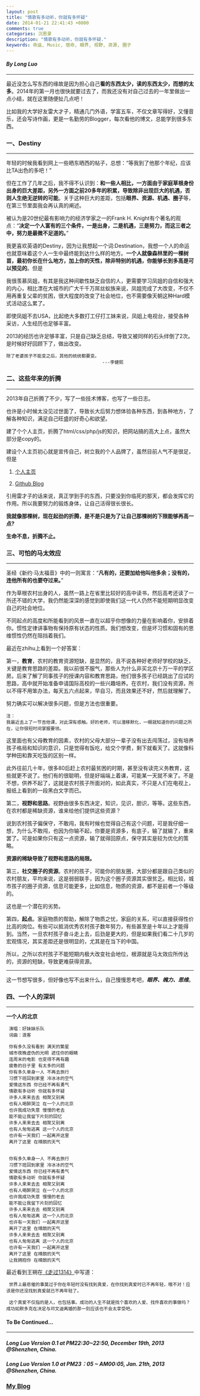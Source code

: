 ```yaml
---
layout: post
title: "情歌有多动听，你就有多怀疑"
date: 2014-01-21 22:41:43 +0800
comments: true
categories: 沉思录
description: "情歌有多动听，你就有多怀疑."
keywords: 命运, Music, 宿命, 眼界, 视野, 资源, 圈子
---
```


#### ***By Long Luo***

----------
最近没怎么写东西的缘故是因为担心自己**看的东西太少，读的东西太少，而想的太多**。2014年的第一月也很快就要过去了，而我还没有对自己过去的一年里做出一点小结，就在这里随便扯几点吧！

比如我的大学好友雷大才子，精通几门外语，学富五车，不仅文章写得好，又懂音乐，还会写诗作画，更是一名勤劳的Blogger，每次看他的博文，总能学到很多东西。

### 一、Destiny
----------
年轻的时候我看到网上一些晒东晒西的帖子，总想：“等我到了他那个年纪，应该比TA出色的多吧！”

但在工作了几年之后，我不得不认识到：**和一些人相比，一方面由于家庭草根身份出身的巨大差距，另外一方面之前20多年的积累，导致除非出现巨大的机遇，否则人生绝无逆转的可能**。关于这种巨大的差距，包括**眼界、资源、机遇、圈子**等，在第三节里面我会再认真的阐述。

<!--more-->

被认为是20世纪最有影响力的经济学家之一的Frank H. Knight有个著名的观点：“**决定一个人富有的三个条件，一是出身，二是机遇，三是努力，而这三者之中，努力是最微不足道的。**” 

我更喜欢英语的Destiny，因为让我想起一个词:Destination，我想一个人的命运也就意味着这个人一生中最终能到达什么样的地方。**一个人就像森林里的一棵树苗，最初你长在什么地方，加上你的天性，除非特别的机遇，你能够长到多高是可以预见的**。但是

我很羡慕凤姐，有其是我这种间歇性缺乏自信的人，更需要学习凤姐的自信和强大的内心，相比漂在大城市的广大千千万屌丝蚁族来说，凤姐完成了大改变，不仅不用再重复父辈的贫困，很大程度的改变了社会地位，也不需要像天朝这种Hard模式活动这么累了。

即使凤姐不去USA，比起绝大多数打工仔打工妹来说，凤姐上电视台，接受各种采访，人生经历也足够丰富。

2013的经历也许足够丰富，只是自己缺乏总结，导致又被同样的石头绊倒了2次。是时候好好回顾下了，做出改变。

	除了老婆孩子不能变之后，其他的统统都要变。
										---李健熙


### 二、这些年来的折腾
----------
2013年自己折腾了不少，写了一些技术博客，也写了一些日志。

也许是小时候太没见过世面了，导致长大后努力想体验各种东西，到各种地方，了解各种知识，满足自己旺盛的好奇心和欲望。

建了个个人主页，折腾了html/css/php/js的知识，把网站搞的高大上点，虽然大部分是copy的。

建设个人主页初心就是宣传自己，树立我的个人品牌了，虽然目前人气不是很足，但是


1. [个人主页](http://www.imlongluo.com "个人主页")

2. [Github Blog](http://longluo.github.io "Blog")


引用雷才子的话来说，真正学到手的东西，只要没到你临死的那天，都会发挥它的作用。所以我要努力的锻炼身体，让自己活得很长很长。

**我就像那棵树，现在起劲的折腾，是不是只是为了让自己那棵树的下限能够再高一点?**

**生命不息，折腾不止。**


### 三、可怕的马太效应
----------

圣经《新约·马太福音》中的一则寓言：“**凡有的，还要加给他叫他多余；没有的，连他所有的也要夺过来。**”

作为草根农村出身的人，虽然一路上在省里比较好的高中读书，然后高考还读了一所还不错的大学，我仍然能深深的感觉到即使我们这一代人仍然不能短期明显改变自己的社会地位。

不同起点的高度和所能看到的风景一直在以超乎你想像的力量在影响着你，安排着你。惯性定律讲事物有保持原有状态的性质。我们想改变，但是坏习惯和固有的思维惯性仍然在阻挡着我们。

最近在zhihu上看到一个好答案：

第一，**教育**，农村的教育资源短缺，是显然的，且不说各种好老师好学校的缺乏，关键是教育思路的差距。我以前很不服气，那些人为什么非买北京十万一平的学区房。后来了解了同事孩子的授课内容和教育思路，他们很多孩子已经跳出了应试的思路，高中就开始准备申请国际高校的一些兴趣培养。在农村，我们没有资源，所以不得不用笨办法，每天五六点起来，早自习，而且效果还不好，然后就理解了。

努力确实可以解决很多问题，但是方法也很重要。

	注：
	我最近去上了一节吉他课，对此深有感触。好的老师，可以潜移默化，一眼就知道你的问题之所在，让你很短时间掌握要领。

这里面也有父母教育的因素，农村的父母大部分一辈子没有出去闯荡过，没有培养孩子格局和知识的意识，只是觉得有饭吃，给交个学费，剩下就看天了。这就像科学种田和靠天吃饭的区别一样。

此外往前几十年，很多80后赶上农村最贫困的时期，甚至没有读完义务教育，这些就更不说了。他们有的很聪明，但是好端端上着课，可能某一天就不来了。不是不想，供养不起了，这就是农村孩子所面对的，如此真实，不只是人们在电视上，报纸上看到的一段黑白文字而已。

第二，**视野和思路**。视野由很多东西决定，知识，见识，胆识，等等。这些东西，在农村都是稀缺资源，谁来给他们提供这些资源？

说到农村孩子偏保守，不敢闯，我有时候也觉得自己有这个问题，可是我仔细一想，为什么不敢闯，也因为你输不起，你要是资源多，有底子，输了就输了，重来罢了。可是如果你只有这一点资源，输了就得回原点，保守其实是较为优化的策略。

**资源的稀缺导致了视野和思路的局限。**

第三，**社交圈子的资源**。农村的孩子，可能你的朋友圈，大部分都是跟自己类似的农村朋友，平均来说，这是弱弱联手，因为这个圈子资源其实很贫乏。相比较，城市孩子的圈子资源，信息可能更多，比如信息，物质的资源，都不是前者一个等级的。

这也是一个潜在的劣势。

第四，**起点**。家庭物质的帮助，解除了物质之忧，家庭的关系，可以直接获得性价比高的岗位。有些可以抵消优秀农村孩子数年努力，有些甚至是十年以上才能得到。当然，一旦农村孩子奋斗走上去，后劲是更大的，但是如果我们看二十几岁的宏观情况，其实差距还是很明显的，尤其是在当下的中国。

所以，之所以农村孩子不能短期内极大改变社会地位，根源就是马太效应所传达的，资源的短缺，导致更难获得资源。

--------------

这一节想写很多，但好像也写不出来什么，自己慢慢思考吧，***眼界、魄力、思维***。



### 四、一个人的深圳
----------

**一个人的北京**

     演唱：好妹妹乐队
     词曲：浪客

     你有多久没有看到 满天的繁星
     城市夜晚虚伪的光明 遮住你的眼睛
     连周末的电影 也变得不再有趣
     疲惫的日子里 有太多的问题
     你有多久单身一人 不再去旅行
     习惯下班回到家里 冷冰冰的空气
     爱情这东西 你已经不再有勇气
     情歌有多动听 你就有多怀疑
     许多人来来去去 相聚又别离
     也有人喝醉哭泣 在一个人的北京
     也许我成功失意 慢慢的老去
     能不能让我留下片刻的回忆
     许多人来来去去 相聚又别离
     也有人匆匆逃离 这一个人的北京
     也许有一天我们 一起离开这里
     离开了这里 在晴朗的天气


     你有多久单身一人 不再去旅行
     习惯下班回到家里 冷冰冰的空气
     爱情这东西 你已经不再有勇气
     情歌有多动听 你就有多怀疑
     许多人来来去去 相聚又别离
     也有人喝醉哭泣 在一个人的北京
     也许我成功失意 慢慢的老去
     能不能让我留下片刻的回忆
     许多人来来去去 相聚又别离
     也有人匆匆逃离 这一个人的北京
     也许有一天我们 一起离开这里
     离开了这里 在晴朗的天气
     许多人来来去去 相聚又别离
     也有人匆匆逃离 这一个人的北京
     也许有一天我们 一起离开这里
     离开了这里 在晴朗的天气
     让我拥抱你 在晴朗的天气


最近看到王朔在[《走过1314》](http://blog.sina.com.cn/s/blog_48d0b6090101fzbw.html "走过1314")中写道：

     世界上最悲催的事莫过于你在年轻时没有找到真爱，在你找到真爱时已不再年轻，哦不对！应该是你还没找到真爱就已不再年轻了。

     这个真爱不仅指的是人，也包括事。成功的人生不就是找个喜欢的人爱、找件喜欢的事做吗？成功如默多克在决定与邓文迪离婚的那一刻应该也不会太享受吧。


#### **To Be Continued...**

----------

#### ***Long Luo Version 0.1 at PM22:30~22:50, December 19th, 2013 @Shenzhen, China.***
#### ***Long Luo Version 1.0 at PM23：05 ~ AM00:05, Jan. 21th, 2013 @Shenzhen, China.***


### [ My Blog ](http://www.imlongluo.com/blog "Blog")

